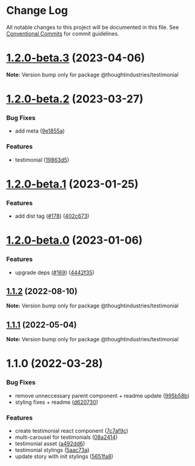 # Change Log

All notable changes to this project will be documented in this file.
See [Conventional Commits](https://conventionalcommits.org) for commit guidelines.

# [1.2.0-beta.3](https://github.com/thoughtindustries/helium/compare/@thoughtindustries/testimonial@1.2.0-beta.2...@thoughtindustries/testimonial@1.2.0-beta.3) (2023-04-06)

**Note:** Version bump only for package @thoughtindustries/testimonial





# [1.2.0-beta.2](https://github.com/thoughtindustries/helium/compare/@thoughtindustries/testimonial@1.2.0-beta.1...@thoughtindustries/testimonial@1.2.0-beta.2) (2023-03-27)


### Bug Fixes

* add meta ([9e1855a](https://github.com/thoughtindustries/helium/commit/9e1855a035237e4005cb4cfeca0a62983c7d079e))


### Features

* testimonial ([19863d5](https://github.com/thoughtindustries/helium/commit/19863d534861abfb64ee408e3df78403bdf624c5))





# [1.2.0-beta.1](https://github.com/thoughtindustries/helium/compare/@thoughtindustries/testimonial@1.2.0-beta.0...@thoughtindustries/testimonial@1.2.0-beta.1) (2023-01-25)


### Features

* add dist tag ([#178](https://github.com/thoughtindustries/helium/issues/178)) ([402c673](https://github.com/thoughtindustries/helium/commit/402c67371b68a72d488c977701551b8a91ef5959))





# [1.2.0-beta.0](https://github.com/thoughtindustries/helium/compare/@thoughtindustries/testimonial@1.1.2...@thoughtindustries/testimonial@1.2.0-beta.0) (2023-01-06)


### Features

* upgrade deps ([#169](https://github.com/thoughtindustries/helium/issues/169)) ([4442f35](https://github.com/thoughtindustries/helium/commit/4442f35f6013119bb5e9baf154bdab9a3583b543))





## [1.1.2](https://github.com/thoughtindustries/helium/compare/@thoughtindustries/testimonial@1.1.1...@thoughtindustries/testimonial@1.1.2) (2022-08-10)

**Note:** Version bump only for package @thoughtindustries/testimonial





## [1.1.1](https://github.com/thoughtindustries/helium/compare/@thoughtindustries/testimonial@1.1.0...@thoughtindustries/testimonial@1.1.1) (2022-05-04)

**Note:** Version bump only for package @thoughtindustries/testimonial





# 1.1.0 (2022-03-28)


### Bug Fixes

* remove unneccessary parent component + readme update ([995b58b](https://github.com/thoughtindustries/helium/commit/995b58b25de491a47a06be308486cfc41fb494d1))
* styling fixes + readme ([d620730](https://github.com/thoughtindustries/helium/commit/d62073040e176319743b082e680b659a181939ca))


### Features

* create testimonial react component ([7c7af9c](https://github.com/thoughtindustries/helium/commit/7c7af9c4647eeb7b0d2803b7a6b54ed257aa81f1))
* multi-carousel for testimonials ([08a2414](https://github.com/thoughtindustries/helium/commit/08a2414ff7a52c3f8e3f8eaef30b4a385820e7f9))
* testimonial asset ([a492dd6](https://github.com/thoughtindustries/helium/commit/a492dd6d2b67ba923db591c796d0fb5900970b5a))
* testimonial stylings ([5aac73a](https://github.com/thoughtindustries/helium/commit/5aac73a26bf895cf4fd07f2510c803c3239bdf93))
* update story with init stylings ([5651fa8](https://github.com/thoughtindustries/helium/commit/5651fa8b6df11f58e604d9ffef287f1978f7aa1b))
